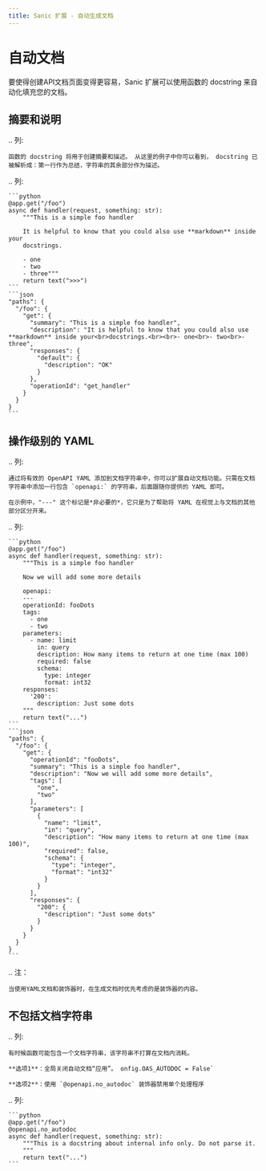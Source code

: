 ```yaml
---
title: Sanic 扩展 - 自动生成文档
---
```


# 自动文档

要使得创建API文档页面变得更容易，Sanic 扩展可以使用函数的 docstring 来自动化填充您的文档。

## 摘要和说明

.. 列:

```
函数的 docstring 将用于创建摘要和描述。 从这里的例子中你可以看到， docstring 已被解析成：第一行作为总结，字符串的其余部分作为描述。
```

.. 列:

````
```python
@app.get("/foo")
async def handler(request, something: str):
    """This is a simple foo handler

    It is helpful to know that you could also use **markdown** inside your
    docstrings.

    - one
    - two
    - three"""
    return text(">>>")
```
```json
"paths": {
  "/foo": {
    "get": {
      "summary": "This is a simple foo handler",
      "description": "It is helpful to know that you could also use **markdown** inside your<br>docstrings.<br><br>- one<br>- two<br>- three",
      "responses": {
        "default": {
          "description": "OK"
        }
      },
      "operationId": "get_handler"
    }
  }
}
```
````

## 操作级别的 YAML

.. 列:

```
通过将有效的 OpenAPI YAML 添加到文档字符串中，你可以扩展自动文档功能。只需在文档字符串中添加一行包含 `openapi:` 的字符串，后面跟随你提供的 YAML 即可。

在示例中，"---" 这个标记是*非必要的*，它只是为了帮助将 YAML 在视觉上与文档的其他部分区分开来。
```

.. 列:

````
```python
@app.get("/foo")
async def handler(request, something: str):
    """This is a simple foo handler

    Now we will add some more details

    openapi:
    ---
    operationId: fooDots
    tags:
      - one
      - two
    parameters:
      - name: limit
        in: query
        description: How many items to return at one time (max 100)
        required: false
        schema:
          type: integer
          format: int32
    responses:
      '200':
        description: Just some dots
    """
    return text("...")
```
```json
"paths": {
  "/foo": {
    "get": {
      "operationId": "fooDots",
      "summary": "This is a simple foo handler",
      "description": "Now we will add some more details",
      "tags": [
        "one",
        "two"
      ],
      "parameters": [
        {
          "name": "limit",
          "in": "query",
          "description": "How many items to return at one time (max 100)",
          "required": false,
          "schema": {
            "type": "integer",
            "format": "int32"
          }
        }
      ],
      "responses": {
        "200": {
          "description": "Just some dots"
        }
      }
    }
  }
}
```
````

.. 注：

```
当使用YAML文档和装饰器时，在生成文档时优先考虑的是装饰器的内容。
```

## 不包括文档字符串

.. 列:

```
有时候函数可能包含一个文档字符串，该字符串不打算在文档内消耗。

**选项1**：全局关闭自动文档“应用”。 onfig.OAS_AUTODOC = False`

**选项2**：使用 `@openapi.no_autodoc` 装饰器禁用单个处理程序
```

.. 列:

````
```python
@app.get("/foo")
@openapi.no_autodoc
async def handler(request, something: str):
    """This is a docstring about internal info only. Do not parse it.
    """
    return text("...")
```
````

